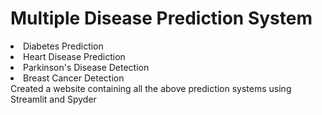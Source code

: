 # Multiple Disease Prediction System
<li>Diabetes Prediction </li>
<li>Heart Disease Prediction</li>
<li>Parkinson's Disease Detection</li>
<li>Breast Cancer Detection</li>
Created a website containing all the above prediction systems using Streamlit and Spyder
